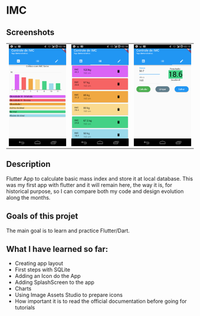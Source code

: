 # IMC

## Screenshots
<div style="text-align: center">
<table>
<tr>
<td style="text-align: center">
    <img src="https://github.com/albertosdneto/imc/blob/master/images/01.png" width="200" />
</td>

<td style="text-align: center">
    <img src="https://github.com/albertosdneto/imc/blob/master/images/02.png" width="200" />
</td>

<td style="text-align: center">
    <img src="https://github.com/albertosdneto/imc/blob/master/images/03.png" width="200" />

</td>

</tr>
</table>
</div>

## Description
Flutter App to calculate basic mass index and store it at local database. 
This was my first app with flutter and it will remain here, the way it is, for historical purpose, so I can compare both my code and design evolution along the months.

## Goals of this projet

The main goal is to learn and practice Flutter/Dart.

## What I have learned so far:
- Creating app layout
- First steps with SQLite
- Adding an Icon do the App
- Adding SplashScreen to the app
- Charts
- Using Image Assets Studio to prepare icons
- How important it is to read the official documentation before going for tutorials

